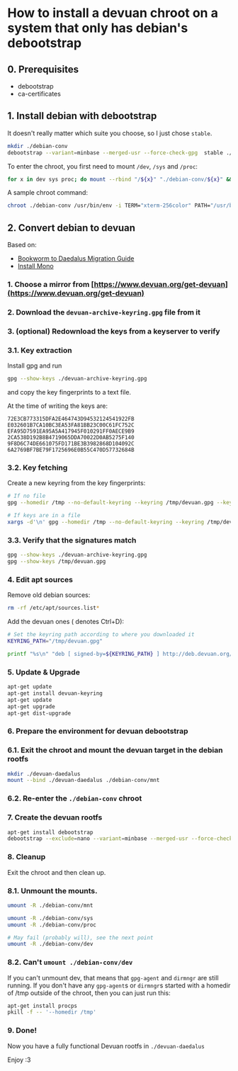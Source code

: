 # How to install a devuan chroot on a system that only has debian's debootstrap

## 0. Prerequisites

- debootstrap
- ca-certificates

## 1. Install debian with debootstrap

It doesn't really matter which suite you choose, so I just chose `stable`.

```sh
mkdir ./debian-conv
debootstrap --variant=minbase --merged-usr --force-check-gpg  stable ./debian-conv https://deb.debian.org/debian
```

To enter the chroot, you first need to mount `/dev`, `/sys` and `/proc`:

```sh
for x in dev sys proc; do mount --rbind "/${x}" "./debian-conv/${x}" && mount --make-rslave "./debian-conv/${x}"; done
```

A sample chroot command:

```sh
chroot ./debian-conv /usr/bin/env -i TERM="xterm-256color" PATH="/usr/bin:/bin:/usr/sbin:/sbin" bash
```

## 2. Convert debian to devuan

Based on:
- [Bookworm to Daedalus Migration Guide](https://www.devuan.org/os/documentation/install-guides/daedalus/bookworm-to-daedalus)
- [Install Mono](https://www.mono-project.com/download/stable/#download-lin-debian)

### 1. Choose a mirror from [https://www.devuan.org/get-devuan](https://www.devuan.org/get-devuan)

### 2. Download the `devuan-archive-keyring.gpg` file from it

### 3. (optional) Redownload the keys from a keyserver to verify

### 3.1. Key extraction

Install gpg and run

```sh
gpg --show-keys ./devuan-archive-keyring.gpg
```

and copy the key fingerprints to a text file.

At the time of writing the keys are:

```
72E3CB773315DFA2E464743D94532124541922FB
E032601B7CA10BC3EA53FA81BB23C00C61FC752C
EFA95D7591EA95A5A417945F010291FF0AECE9B9
2CA538D192B8B4719065DDA70022D0AB5275F140
9F8D6C74DE661075FD171BE3B3982868D104092C
6A2769BF7BE79F1725696E0B55C470D57732684B
```

### 3.2. Key fetching

Create a new keyring from the key fingerprints:

```sh
# If no file
gpg --homedir /tmp --no-default-keyring --keyring /tmp/devuan.gpg --keyserver hkp://keyserver.ubuntu.com:80 --recv-keys <keys>

# If keys are in a file
xargs -d'\n' gpg --homedir /tmp --no-default-keyring --keyring /tmp/devuan.gpg --keyserver hkp://keyserver.ubuntu.com:80 --recv-keys < keys.txt
```

### 3.3. Verify that the signatures match

```sh
gpg --show-keys ./devuan-archive-keyring.gpg
gpg --show-keys /tmp/devuan.gpg
```

### 4. Edit apt sources

Remove old debian sources:

```sh
rm -rf /etc/apt/sources.list*
```

Add the devuan ones (<C-D> denotes Ctrl+D):

```sh
# Set the keyring path according to where you downloaded it
KEYRING_PATH="/tmp/devuan.gpg"

printf "%s\n" "deb [ signed-by=${KEYRING_PATH} ] http://deb.devuan.org/merged daedalus main" > /etc/apt/sources.list
```

### 5. Update & Upgrade

```sh
apt-get update
apt-get install devuan-keyring
apt-get update
apt-get upgrade
apt-get dist-upgrade
```

### 6. Prepare the environment for devuan debootstrap

### 6.1. Exit the chroot and mount the devuan target in the debian rootfs

```sh
mkdir ./devuan-daedalus
mount --bind ./devuan-daedalus ./debian-conv/mnt
```

### 6.2. Re-enter the `./debian-conv` chroot

### 7. Create the devuan rootfs

```sh
apt-get install debootstrap
debootstrap --exclude=nano --variant=minbase --merged-usr --force-check-gpg daedalus /mnt http://deb.devuan.org/merged
```

### 8. Cleanup

Exit the chroot and then clean up.

### 8.1. Unmount the mounts.

```sh
umount -R ./debian-conv/mnt

umount -R ./debian-conv/sys
umount -R ./debian-conv/proc

# May fail (probably will), see the next point
umount -R ./debian-conv/dev
```

### 8.2. Can't `umount ./debian-conv/dev`

If you can't unmount dev, that means that `gpg-agent` and `dirmngr` are still
running. If you don't have any `gpg-agent`s or `dirmngr`s started with a
homedir of /tmp outside of the chroot, then you can just run this:

```sh
apt-get install procps
pkill -f -- '--homedir /tmp'
```

### 9. Done!

Now you have a fully functional Devuan rootfs in `./devuan-daedalus`

Enjoy :3
